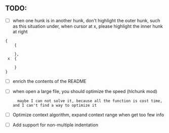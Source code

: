 ## TODO:

- [ ] when one hunk is in another hunk, don't highlight the outer hunk, such as this situation under, when cursor at x, please highlight the inner hunk at right

```
{
    {

    },
 x  {

    }
}
```

- [ ] enrich the contents of the README

- [ ] when open a large file, you should optimize the speed (hlchunk mod)

        maybe I can not solve it, because all the function is cost time, and I can't find a way to optimize it

- [ ] Optimize context algorithm, expand context range when get too few info

- [ ] Add support for non-multiple indentation
